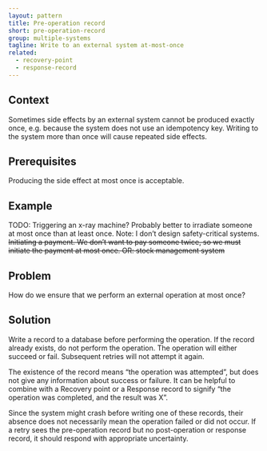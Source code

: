 ```yaml
---
layout: pattern
title: Pre-operation record
short: pre-operation-record
group: multiple-systems
tagline: Write to an external system at-most-once
related:
  - recovery-point
  - response-record
---
```


## Context

Sometimes side effects by an external system cannot be produced exactly once, e.g. because the system does not use an idempotency key. Writing to the system more than once will cause repeated side effects.

## Prerequisites

Producing the side effect at most once is acceptable.

## Example

TODO: Triggering an x-ray machine? Probably better to irradiate someone at most once than at least once. Note: I don’t design safety-critical systems. ~~Initiating a payment. We don’t want to pay someone twice, so we must initiate the payment at most once.
OR: stock management system~~

## Problem

How do we ensure that we perform an external operation at most once?

## Solution

Write a record to a database before performing the operation. If the record already exists, do not perform the operation. The operation will either succeed or fail. Subsequent retries will not attempt it again.

The existence of the record means “the operation was attempted”,  but does not give any information about success or failure. It can be helpful to combine with a Recovery point or a Response record to signify “the operation was completed, and the result was X”.

Since the system might crash before writing one of these records, their absence does not necessarily mean the operation failed or did not occur. If a retry sees the pre-operation record but no post-operation or response record, it should respond with appropriate uncertainty.
